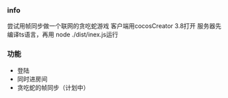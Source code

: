 ### info
尝试用帧同步做一个联网的贪吃蛇游戏
客户端用cocosCreator 3.8打开
服务器先编译ts语言，再用 node ./dist/inex.js运行

### 功能
* 登陆
* 同时进房间
* 贪吃蛇的帧同步（计划中）